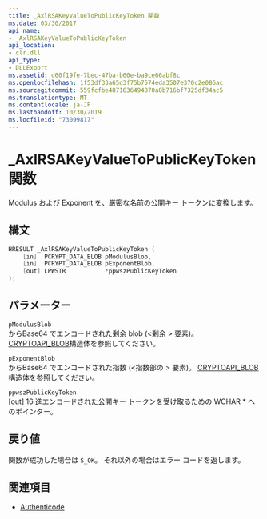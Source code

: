 ```yaml
---
title: _AxlRSAKeyValueToPublicKeyToken 関数
ms.date: 03/30/2017
api_name:
- _AxlRSAKeyValueToPublicKeyToken
api_location:
- clr.dll
api_type:
- DLLExport
ms.assetid: d60f19fe-7bec-47ba-b60e-ba9ce66abf8c
ms.openlocfilehash: 1f53df33a65d3f75b7574eda3507e370c2e086ac
ms.sourcegitcommit: 559fcfbe4871636494870a8b716bf7325df34ac5
ms.translationtype: MT
ms.contentlocale: ja-JP
ms.lasthandoff: 10/30/2019
ms.locfileid: "73099817"
---
```

# <a name="_axlrsakeyvaluetopublickeytoken-function"></a>\_AxlRSAKeyValueToPublicKeyToken 関数

Modulus および Exponent を、厳密な名前の公開キー トークンに変換します。  
  
## <a name="syntax"></a>構文  
  
```cpp  
HRESULT _AxlRSAKeyValueToPublicKeyToken (  
    [in]  PCRYPT_DATA_BLOB pModulusBlob,  
    [in]  PCRYPT_DATA_BLOB pExponentBlob,  
    [out] LPWSTR           *ppwszPublicKeyToken  
);  
```  
  
## <a name="parameters"></a>パラメーター  
 `pModulusBlob`  
 からBase64 でエンコードされた剰余 blob (\<剰余 > 要素)。  [CRYPTOAPI_BLOB](/windows/win32/api/dpapi/ns-dpapi-crypt_integer_blob)構造体を参照してください。  
  
 `pExponentBlob`  
 からBase64 でエンコードされた指数 (\<指数部の > 要素)。 [CRYPTOAPI_BLOB](/windows/win32/api/dpapi/ns-dpapi-crypt_integer_blob)構造体を参照してください。  
  
 `ppwszPublicKeyToken`  
 [out] 16 進エンコードされた公開キー トークンを受け取るための WCHAR * へのポインター。  
  
## <a name="return-value"></a>戻り値  
 関数が成功した場合は `S_OK`。 それ以外の場合はエラー コードを返します。  
  
## <a name="see-also"></a>関連項目

- [Authenticode](index.md)
